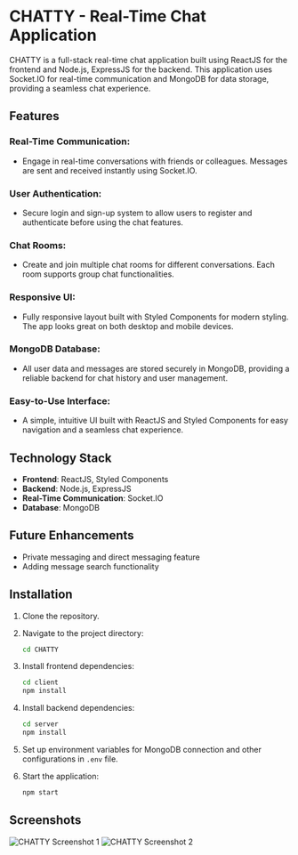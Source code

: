 
# CHATTY - Real-Time Chat Application

CHATTY is a full-stack real-time chat application built using ReactJS for the frontend and Node.js, ExpressJS for the backend. This application uses Socket.IO for real-time communication and MongoDB for data storage, providing a seamless chat experience.

## Features

### Real-Time Communication:
- Engage in real-time conversations with friends or colleagues. Messages are sent and received instantly using Socket.IO.

### User Authentication:
- Secure login and sign-up system to allow users to register and authenticate before using the chat features.

### Chat Rooms:
- Create and join multiple chat rooms for different conversations. Each room supports group chat functionalities.

### Responsive UI:
- Fully responsive layout built with Styled Components for modern styling. The app looks great on both desktop and mobile devices.

### MongoDB Database:
- All user data and messages are stored securely in MongoDB, providing a reliable backend for chat history and user management.

### Easy-to-Use Interface:
- A simple, intuitive UI built with ReactJS and Styled Components for easy navigation and a seamless chat experience.

## Technology Stack

- **Frontend**: ReactJS, Styled Components
- **Backend**: Node.js, ExpressJS
- **Real-Time Communication**: Socket.IO
- **Database**: MongoDB

## Future Enhancements

- Private messaging and direct messaging feature
- Adding message search functionality

## Installation

1. Clone the repository.

   
2. Navigate to the project directory:
   ```bash
   cd CHATTY
   ```

3. Install frontend dependencies:
   ```bash
   cd client
   npm install
   ```

4. Install backend dependencies:
   ```bash
   cd server
   npm install
   ```

5. Set up environment variables for MongoDB connection and other configurations in `.env` file.

6. Start the application:
   ```bash
   npm start
   ```

## Screenshots

![CHATTY Screenshot 1](path-to-screenshot-1.png)
![CHATTY Screenshot 2](path-to-screenshot-2.png)

